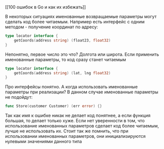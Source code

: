 [[100 ошибок в Go и как их избежать]]

В некоторых ситуациях именованные возвращаемые параметры могут сделать код более читаемым.
Например есть интерфейс с одним методом - получение координат по адресу:
```go
type locator interface {
	getCoords(address string) (float23, float32)
}
```
Непонятно, первое число это что? Долгота или широта. Если применить именованные параметры, то код сразу станет читаемым
```go
type locator interface {
    getCoords(address string) (lat, lng float32)
}
```
Про интерфейсы понятно. А когда использовать именованные параметры при реализации?
В данном случае именованные параметры не подойдут:
```go
func Store(customer Customer) (err error) {}
```
Так как имя к ошибке никак не делает код понятнее, а если функция большая, то делает только хуже.
Если нет уверенности в том, что использование именованных параметров сделает код более читаемым, лучше не использовать их.
Стоит так же помнить, что при использовании именованных параметров, они инициализируются нулевыми значениями данного типа 